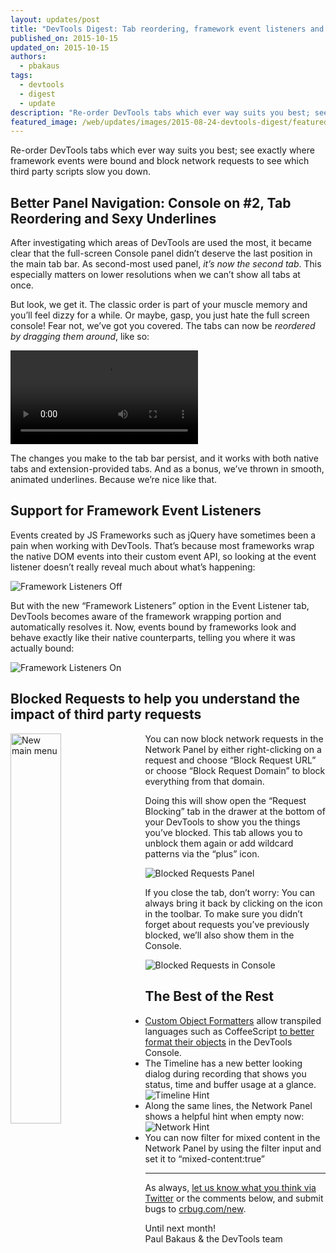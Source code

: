 ```yaml
---
layout: updates/post
title: "DevTools Digest: Tab reordering, framework event listeners and easier remote debugging"
published_on: 2015-10-15
updated_on: 2015-10-15
authors:
  - pbakaus
tags:
  - devtools
  - digest
  - update
description: "Re-order DevTools tabs which ever way suits you best; see exactly where framework events were bound and block network requests to see which third party scripts slow you down."
featured_image: /web/updates/images/2015-08-24-devtools-digest/featured.jpg
---
```


<p class="intro">Re-order DevTools tabs which ever way suits you best; see exactly where framework events were bound and block network requests to see which third party scripts slow you down.</p>

## Better Panel Navigation: Console on #2, Tab Reordering and Sexy Underlines

After investigating which areas of DevTools are used the most, it became clear that the full-screen Console panel didn’t deserve the last position in the main tab bar. As second-most used panel, *it’s now the second tab*. This especially matters on lower resolutions when we can’t show all tabs at once.

But look, we get it. The classic order is part of your muscle memory and you’ll feel dizzy for a while. Or maybe, gasp, you just hate the full screen console! Fear not, we’ve got you covered. The tabs can now be *reordered by dragging them around*, like so:

<video src="/web/updates/images/2015-10-05/reordering_tabs.mp4" autoplay loop></video>

The changes you make to the tab bar persist, and it works with both native tabs and extension-provided tabs. And as a bonus, we’ve thrown in smooth, animated underlines. Because we’re nice like that.


## Support for Framework Event Listeners

Events created by JS Frameworks such as jQuery have sometimes been a pain when working with DevTools. That’s because most frameworks wrap the native DOM events into their custom event API, so looking at the event listener doesn’t really reveal much about what’s happening:

![Framework Listeners Off](/web/updates/images/2015-10-05/listeners_off.png)

But with the new “Framework Listeners” option in the Event Listener tab, DevTools becomes aware of the framework wrapping portion and automatically resolves it. Now, events bound by frameworks look and behave exactly like their native counterparts, telling you where it was actually bound:

![Framework Listeners On](/web/updates/images/2015-10-05/listeners_on.png)

## Blocked Requests to help you understand the impact of third party requests

<img src="/web/updates/images/2015-10-05/blocked_requests_1.png" alt="New main menu" style="float: left;max-width: 230px;margin-right: 1em;margin-bottom: 1em;width: 40%;">You can now block network requests in the Network Panel by either right-clicking on a request and choose “Block Request URL” or choose “Block Request Domain” to block everything from that domain.

Doing this will show open the “Request Blocking” tab in the drawer at the bottom of your DevTools to show you the things you’ve blocked. This tab allows you to unblock them again or add wildcard patterns via the “plus” icon.

![Blocked Requests Panel](/web/updates/images/2015-10-05/blocked_requests_2.png)

If you close the tab, don’t worry: You can always bring it back by clicking on the icon in the toolbar. To make sure you didn’t forget about requests you’ve previously blocked, we’ll also show them in the Console.

![Blocked Requests in Console](/web/updates/images/2015-10-05/blocked_requests_3.png)

## The Best of the Rest

  * [Custom Object Formatters](https://docs.google.com/document/d/1FTascZXT9cxfetuPRT2eXPQKXui4nWFivUnS_335T3U/preview?usp=sharing) allow transpiled languages such as CoffeeScript [to better format their objects](https://github.com/binaryage/cljs-devtools) in the DevTools Console.
  * The Timeline has a new better looking dialog during recording that shows you status, time and buffer usage at a glance. <br>![Timeline Hint](/web/updates/images/2015-10-05/timeline_hint.png)
  * Along the same lines, the Network Panel shows a helpful hint when empty now: ![Network Hint](/web/updates/images/2015-10-05/network_hint.png)
  * You can now filter for mixed content in the Network Panel by using the filter input and set it to “mixed-content:true”

- - -

As always, [let us know what you think via 
Twitter](https://twitter.com/intent/tweet?text=%40ChromeDevTools) or the 
comments below, and submit bugs to [crbug.com/new](http://crbug.com/new).

Until next month!  
Paul Bakaus & the DevTools team

